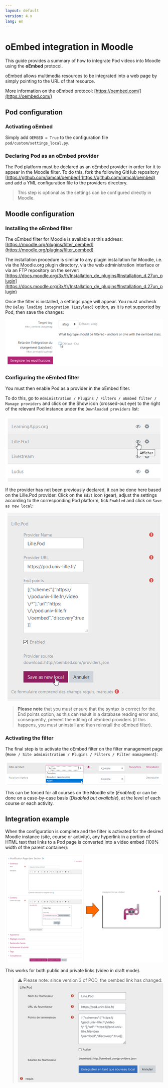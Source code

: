 ```yaml
---
layout: default
version: 4.x
lang: en
---
```


# oEmbed integration in Moodle

This guide provides a summary of how to integrate Pod videos into Moodle using the **oEmbed** protocol.

oEmbed allows multimedia resources to be integrated into a web page by simply pointing to the URL of that resource.

More information on the oEmbed protocol: [https://oembed.com/](https://oembed.com/)

## Pod configuration

### Activating oEmbed

Simply add `OEMBED = True` to the configuration file `pod/custom/settings_local.py`.

### Declaring Pod as an oEmbed provider

The Pod platform must be declared as an oEmbed provider in order for it to appear in the Moodle filter.
To do this, fork the following GitHub repository [https://github.com/iamcal/oembed](https://github.com/iamcal/oembed) and add a YML configuration file to the providers directory.

> This step is optional as the settings can be configured directly in Moodle.

## Moodle configuration

### Installing the oEmbed filter

The oEmbed filter for Moodle is available at this address: [https://moodle.org/plugins/filter_oembed](https://moodle.org/plugins/filter_oembed)

The installation procedure is similar to any plugin installation for Moodle, i.e. via the Moodle.org plugin directory, via the web administration interface or via an FTP repository on the server: [https://docs.moodle.org/3x/fr/Installation_de_plugins#Installation_d.27un_plugin](https://docs.moodle.org/3x/fr/Installation_de_plugins#Installation_d.27un_plugin)

Once the filter is installed, a settings page will appear. You must uncheck the `Delay loading integration (Lazyload)` option, as it is not supported by Pod, then save the changes:

![Installing the oEmbed filter](configuration_screens/oembed1.png)

### Configuring the oEmbed filter

You must then enable Pod as a provider in the oEmbed filter.

To do this, go to `Administration / Plugins / Filters / oEmbed filter / Manage providers` and click on the Show icon (crossed-out eye) to the right of the relevant Pod instance under the `Downloaded providers` list:

![Configuring the oEmbed filter](configuration_screens/oembed2.png)

If the provider has not been previously declared, it can be done here based on the Lille.Pod provider. Click on the `Edit` icon (gear), adjust the settings according to the corresponding Pod platform, tick `Enabled` and click on `Save as new local`:

![oEmbed filter configuration](configuration_screens/oembed3.png)

> **Please note** that you must ensure that the syntax is correct for the End points option, as this can result in a database reading error and, consequently, prevent the editing of oEmbed providers (if this happens, you must uninstall and then reinstall the oEmbed filter).

### Activating the filter

The final step is to activate the oEmbed filter on the filter management page (`Home / Site administration / Plugins / Filters / Filter management`):

![Activating the oEmbed filter](configuration_screens/oembed4.png)

This can be forced for all courses on the Moodle site (_Enabled_) or can be done on a case-by-case basis (_Disabled but available_), at the level of each course or each activity.

## Integration example

When the configuration is complete and the filter is activated for the desired Moodle instance (site, course or activity), any hyperlink in a portion of HTML text that links to a Pod page is converted into a video embed (100% width of the parent container):

![Embed example](configuration_screens/oembed5.png)

This works for both public and private links (video in draft mode).

> ⚠️ Please note: since version 3 of POD, the oembed link has changed:
> ![OEmbed link from Pod v3](configuration_screens/oembed6.png)
